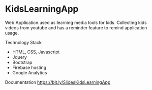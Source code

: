 # KidsLearningApp
Web Application used as learning media tools for kids. Collecting kids videos from youtube and has a reminder feature to remind application usage.

Technology Stack
- HTML, CSS, Javascript
- Jquery
- Bootstrap
- Firebase hosting
- Google Analytics

Documentation
https://bit.ly/SlidesKidsLearningApp

